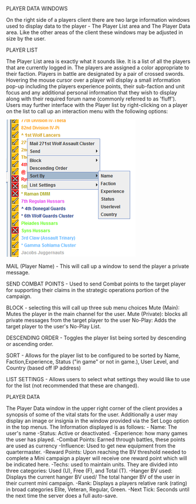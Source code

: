 PLAYER DATA WINDOWS

On the right side of a players client there are two large information windows used to display data to the player - The Player List area and The Player Data area. Like the other areas of the client these windows may be adjusted in size by the user.

PLAYER LIST

The Player List area is exactly what it sounds like. It is a list of all the players that are currently logged in. The players are assigned a color appropriate to their faction. Players in battle are designated by a pair of crossed swords. Hovering the mouse cursor over a player will display a small information pop-up including the players experience points, their sub-faction and unit focus and any additional personal information that they wish to display along with their required forum name (commonly referred to as 'fluff'). Users may further interface with the Player list by right-clicking on a player on the list to call up an interaction menu with the following options: 

![Player Data](../_img/21b9cf49388e0e6f7893d8819e7539ac.jpg)

MAIL (Player Name) - This will call up a window to send the player a private message.

SEND COMBAT POINTS - Used to send Combat points to the target player for supporting their claims in the strategic operations portion of the campaign.

BLOCK - selecting this will call up three sub menu choices Mute (Main): Mutes the player in the main channel for the user. Mute (Private): blocks all private messages from the target player to the user No-Play: Adds the target player to the user's No-Play List.

DESCENDING ORDER - Toggles the player list being sorted by descending or ascending order.

SORT - Allows for the player list to be configured to be sorted by Name, Faction,Experience, Status ("in game" or not in game.), User Level, and Country (based off IP address)

LIST SETTINGS - Allows users to select what settings they would like to use for the list (not recommended that these are changed).

PLAYER DATA

The Player Data window in the upper right corner of the client provides a synopsis of some of the vital stats for the user. Additionally a user may display an image or insignia in the window provided via the Set Logo option in the top menus. The Information displayed is as follows:
    - Name: The user's name
    -Status: Active or deactivated.
    -Experience: how many games the user has played. 
    -Combat Points: Earned through battles, these points are used as currency 
    -Influence: Used to get new equipment from the quartermaster.
    -Reward Points: Upon reaching the BV threshold needed to complete a Mini campaign a player will receive one reward point which will be indicated here. 
    -Techs: used to maintain units. They are divided into three categories: Used (U), Free (F), and Total (T). 
    -Hanger BV used: Displays the current hanger BV used/ The total hanger BV of the user in their current mini campaign. 
    -Rank: Displays a players relative rank (rating) in broad categories Elite, Veteran, Regular, Green. 
    -Next Tick: Seconds until the next time the server does a full auto-save.

